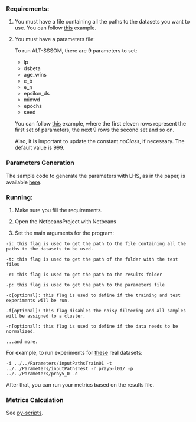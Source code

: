 ### Requirements:

1. You must have a file containing all the paths to the datasets you want to use. You can follow [this](https://github.com/hfbassani/pbml/blob/master/phmb4/Parameters/inputPathsTrain) example.

2. You must have a parameters file:

   To run ALT-SSSOM, there are 9 parameters to set:

   - lp
   - dsbeta
   - age_wins
   - e_b
   - e_n
   - epsilon_ds
   - minwd
   - epochs
   - seed

   You can follow [this](https://github.com/hfbassani/pbml/blob/master/phmb4/Parameters/ALT-SSSOM_0) example, where the first eleven rows represent the first set of parameters, the next 9 rows the second set and so on.

   Also, it is important to update the constant _noClass_, if necessary. The default value is 999.

### Parameters Generation

The sample code to generate the parameters with LHS, as in the paper, is available [here](https://github.com/hfbassani/pbml/tree/master/params-gen/).

### Running:

1. Make sure you fill the requirements.

2. Open the NetbeansProject with Netbeans

3. Set the main arguments for the program:

  ```
  -i: this flag is used to get the path to the file containing all the paths to the datasets to be used.

  -t: this flag is used to get the path of the folder with the test files

  -r: this flag is used to get the path to the results folder

  -p: this flag is used to get the path to the parameters file

  -c[optional]: this flag is used to define if the training and test experiments will be run.

  -f[optional]: this flag disables the noisy filtering and all samples will be assigned to a cluster.

  -n[optional]: this flag is used to define if the data needs to be normalized.

  ...and more.
  ```
  For example, to run experiments for [these](https://github.com/hfbassani/pbml/tree/master/Datasets/Realdata) real datasets:

  ```
  -i ../../Parameters/inputPathsTrain01 -t ../../Parameters/inputPathsTest -r pray5-l01/ -p ../../Parameters/pray5_0 -c
  ```

  After that, you can run your metrics based on the results file.

### Metrics Calculation

See [py-scripts](https://github.com/hfbassani/pbml/tree/master/phmb4/py_scripts).
